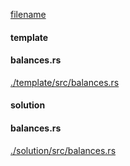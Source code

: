 
[filename](./template/README.md ':include')

<!-- slide:break -->

<!-- tabs:start -->

#### **template**

<!-- tabs:start -->

#### **<span class="file-template file-modified">balances.rs</span>**

[./template/src/balances.rs](./template/src/balances.rs ':include :type=code rust')



<!-- tabs:end -->

#### **solution**

<!-- tabs:start -->

#### **<span class="file-solution file-modified">balances.rs</span>**

[./solution/src/balances.rs](./solution/src/balances.rs ':include :type=code rust')



<!-- tabs:end -->

<!-- tabs:end -->
